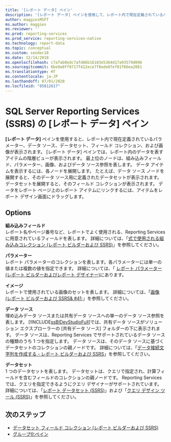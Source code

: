 ```yaml
---
title: '[レポート データ] ペイン'
description: '[レポート データ] ペインを使用して、レポート内で現在定義されているパラメーター、データ ソース、データセット、フィールド コレクション、および画像を表示する方法について説明します。'
author: maggiesMSFT
ms.author: maggies
ms.reviewer: ''
ms.prod: reporting-services
ms.prod_service: reporting-services-native
ms.technology: report-data
ms.topic: conceptual
ms.custom: seodec18
ms.date: 12/14/2018
ms.openlocfilehash: c7afab0edc7afd86b16103e5364d17a93579d096
ms.sourcegitcommit: 6be9a0ff0717f412ece7f8ede07ef01f66ea2061
ms.translationtype: HT
ms.contentlocale: ja-JP
ms.lasthandoff: 07/01/2020
ms.locfileid: "85812617"
---
```

# <a name="report-data-pane-in-sql-server-reporting-services-ssrs"></a>SQL Server Reporting Services (SSRS) の [レポート データ] ペイン

  **[レポート データ]** ペインを使用すると、レポート内で現在定義されているパラメーター、データ ソース、データセット、フィールド コレクション、および画像が表示されます。 [レポート データ] ペインでは、レポート内のデータを表すアイテムの階層ビューが表示されます。 最上位のノードは、組み込みフィールド、パラメーター、画像、およびデータ ソース参照を表します。 データ アイテムを表示するには、各ノードを展開します。 たとえば、データ ソース ノードを展開すると、そのデータ ソース用に定義されたデータセットが表示されます。 データセットを展開すると、そのフィールド コレクションが表示されます。 データをレポート ページ上のレポート アイテムにリンクするには、アイテムをレポート デザイン画面にドラッグします。  
  
## <a name="options"></a>Options

 **組み込みフィールド**  
 レポート名やページ番号など、レポートでよく使用される、Reporting Services に用意されているフィールドを表します。 詳細については、「[式で使用される組み込みコレクション &#40;レポート ビルダーおよび SSRS&#41;](../../reporting-services/report-design/built-in-collections-in-expressions-report-builder.md)」を参照してください。  
  
 **パラメーター**  
 レポート パラメーターのコレクションを表します。各パラメーターには単一の値または複数の値を指定できます。 詳細については、「 [レポート パラメーター (レポート ビルダーおよびレポート デザイナー)](../../reporting-services/report-design/report-parameters-report-builder-and-report-designer.md)にあります。  
  
 **イメージ**  
 レポートで使用されている画像のセットを表します。 詳細については、「[画像 &#40;レポート ビルダーおよび SSRS& #41;](../../reporting-services/report-design/images-report-builder-and-ssrs.md)」を参照してください。  
  
 **データ ソース**  
 埋め込みデータ ソースまたは共有データ ソースへの単一のデータ ソース参照を表します。 [!INCLUDE[ssBIDevStudioFull](../../includes/ssbidevstudiofull-md.md)]では、共有データ ソースがソリューション エクスプローラーの [共有データ ソース] フォルダーの下に表示されます。 データ ソースは、Reporting Services でサポートされているデータ ソースの種類のうち 1 つを指定します。 データ ソースは、そのデータ ソースに基づくデータセットのコレクションの親ノードです。 詳細については、「[データ接続文字列を作成する - レポート ビルダーおよび SSRS](../../reporting-services/report-data/data-connections-data-sources-and-connection-strings-report-builder-and-ssrs.md)」を参照してください。  
  
 **データセット**  
 1 つのデータセットを表します。 データセットは、クエリで指定され、計算フィールドを含むフィールドのコレクションの親ノードです。 Reporting Services では、クエリを指定できるようにクエリ デザイナーがサポートされています。 詳細については、「[レポート データセット &#40;SSRS&#41;](../../reporting-services/report-data/report-datasets-ssrs.md)」および「[クエリ デザイン ツール &#40;SSRS&#41;](../../reporting-services/report-data/query-design-tools-ssrs.md)」を参照してください。  
  
## <a name="next-steps"></a>次のステップ

 - [データセット フィールド コレクション (レポート ビルダーおよび SSRS)](../../reporting-services/report-data/dataset-fields-collection-report-builder-and-ssrs.md)
 - [グループ化ペイン](../../reporting-services/tools/grouping-pane.md)